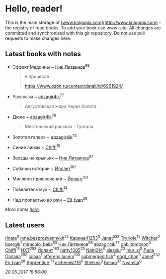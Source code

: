 # Hello, reader!
This is the main storage of [www.knigopis.com](http://www.knigopis.com) - the registry of read books.
To add your book use www-site. All changes are committed and synchronized with this git repository.
Do not use pull requests to make changes here.


## Latest books with notes
* Эффект Мадонны ~ [Ник Литвинов](users/241/241974816-vkontakte)<sup>98</sup>
    > в процессе
    > 
    > https://www.ozon.ru/context/detail/id/6961924/

* Рассказы ~ [abzagir4ik](users/362/3621623-vkontakte)<sup>77</sup>
    > Августовская жара
    > Через болота

* Дюна ~ [abzagir4ik](users/362/3621623-vkontakte)<sup>76</sup>
    > Мистический рассказ - Тунгала

* Золотая галера ~ [abzagir4ik](users/362/3621623-vkontakte)<sup>75</sup>

* Синие линзы ~ [Chiffi](users/105/105831994080785626680-google)<sup>15</sup>

* Звезды на крыльях ~ [Ник Литвинов](users/241/241974816-vkontakte)<sup>97</sup>

* Собачьи истории ~ [Йолант](users/104/104690883692185089260-google)<sup>162</sup>

* Миллион приключений ~ [Йолант](users/104/104690883692185089260-google)<sup>161</sup>

* Повелитель мух ~ [Chiffi](users/105/105831994080785626680-google)<sup>14</sup>

* Над пропастью во ржи ~ [Eji_tyan](users/235/2352103981-twitter)<sup>28</sup>


_More notes [here](latest_books_with_notes.md)._


## Latest users
[rinata](users/109/109765015536169874317-google)<sup>0</sup> 
[inna.besprozvannykh](users/733/73323849-yandex)<sup>25</sup> 
[Карина41253](users/134/134130628-vkontakte)<sup>0</sup> 
[Janet](users/108/108113656204404967440-google)<sup>533</sup> 
[TryKote](users/145/145737651-vkontakte)<sup>15</sup> 
[Witcher](users/187/187698988-vkontakte)<sup>0</sup> 
[bsergik](users/108/108664297870274640182-google)<sup>1</sup> 
[miracolo_bella](users/180/180139283-vkontakte)<sup>53</sup> 
[Ник Литвинов](users/241/241974816-vkontakte)<sup>98</sup> 
[abzagir4ik](users/362/3621623-vkontakte)<sup>77</sup> 
[gab_tompson](users/542/5425873-vkontakte)<sup>0</sup> 
[Chiffi](users/105/105831994080785626680-google)<sup>15</sup> 
[HXT](users/100/100002563462782-facebook)<sup>253</sup> 
[Йолант](users/104/104690883692185089260-google)<sup>163</sup> 
[natty1005](users/145/145607502-vkontakte)<sup>23</sup> 
[Natti214](users/143/14306658-vkontakte)<sup>0</sup> 
[alessiu](users/327/32712003-vkontakte)<sup>23</sup> 
[mur_si](users/259/25968795-vkontakte)<sup>0</sup> 
[Лела Папава](users/761/76187635-vkontakte)<sup>298</sup> 
[iolaaa](users/155/15558176-vkontakte)<sup>1</sup> 
[afferens.lucem](users/196/196071655-vkontakte)<sup>100</sup> 
[submerged fish](users/471/471364154-yandex)<sup>4</sup> 
[nord_chan](users/874/87481037-vkontakte)<sup>0</sup> 
[Janet](users/205/20565064-vkontakte)<sup>532</sup> 
[Eji_tyan](users/235/2352103981-twitter)<sup>28</sup> 
[Apprentice ](users/528/52821952-vkontakte)<sup>71</sup> 
[alchemist118](users/319/319009295-vkontakte)<sup>0</sup> 
[Shelsea](users/967/9675370869020666520-mailru)<sup>0</sup> 
[Беска](users/157/1577468-vkontakte)<sup>37</sup> 
[Nyansta](users/241/241453083-vkontakte)<sup>0</sup> 


_20.05.2017 16:56:00_

